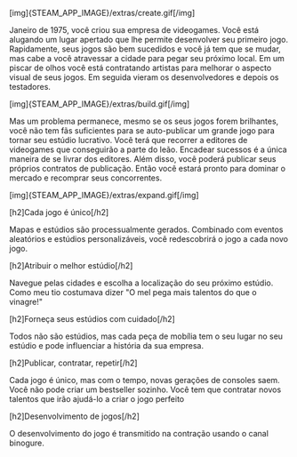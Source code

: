 [img]{STEAM_APP_IMAGE}/extras/create.gif[/img]

Janeiro de 1975, você criou sua empresa de videogames. Você está alugando um lugar apertado que lhe permite desenvolver seu primeiro jogo. Rapidamente, seus jogos são bem sucedidos e você já tem que se mudar, mas cabe a você atravessar a cidade para pegar seu próximo local. Em um piscar de olhos você está contratando artistas para melhorar o aspecto visual de seus jogos. Em seguida vieram os desenvolvedores e depois os testadores.

[img]{STEAM_APP_IMAGE}/extras/build.gif[/img]

Mas um problema permanece, mesmo se os seus jogos forem brilhantes, você não tem fãs suficientes para se auto-publicar um grande jogo para tornar seu estúdio lucrativo. Você terá que recorrer a editores de videogames que conseguirão a parte do leão. Encadear sucessos é a única maneira de se livrar dos editores. Além disso, você poderá publicar seus próprios contratos de publicação. Então você estará pronto para dominar o mercado e recomprar seus concorrentes.

[img]{STEAM_APP_IMAGE}/extras/expand.gif[/img]

[h2]Cada jogo é único[/h2]

Mapas e estúdios são processualmente gerados. Combinado com eventos aleatórios e estúdios personalizáveis, você redescobrirá o jogo a cada novo jogo.

[h2]Atribuir o melhor estúdio[/h2]

Navegue pelas cidades e escolha a localização do seu próximo estúdio. Como meu tio costumava dizer "O mel pega mais talentos do que o vinagre!"

[h2]Forneça seus estúdios com cuidado[/h2]

Todos não são estúdios, mas cada peça de mobília tem o seu lugar no seu estúdio e pode influenciar a história da sua empresa.

[h2]Publicar, contratar, repetir[/h2]

Cada jogo é único, mas com o tempo, novas gerações de consoles saem. Você não pode criar um bestseller sozinho. Você tem que contratar novos talentos que irão ajudá-lo a criar o jogo perfeito

[h2]Desenvolvimento de jogos[/h2]

O desenvolvimento do jogo é transmitido na contração usando o canal binogure.
